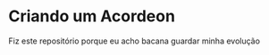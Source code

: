 <h1>Criando um Acordeon</h1>

<p>Fiz este repositório porque eu acho bacana guardar minha evolução</p>
